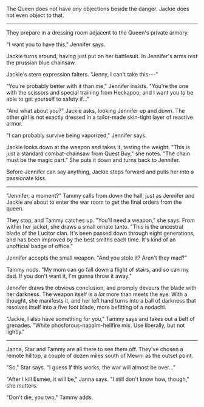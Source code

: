 The Queen does not have _any_ objections beside the danger.
Jackie does not even object to that.

----

They prepare in a dressing room adjacent to the Queen's private armory.

"I want you to have this," Jennifer says.

Jackie turns around, having just put on her battlesuit. In Jennifer's arms
rest the prussian blue chainsaw.

Jackie's stern expression falters. "Jenny, I can't take this---"

"You're probably better with it than me," Jennifer insists. "You're the one with
the scissors and special training from Heckapoo; and I want you to be able to get yourself
to safety if..."

"And what about you?" Jackie asks, looking Jennifer up and down. The other girl is not exactly dressed
in a tailor-made skin-tight layer of reactive armor.

"I can probably survive being vaporized," Jennifer says.

Jackie looks down at the weapon and takes it, testing the weight. "This is just a standard combat-chainsaw
from Quest Buy," she notes. "The chain must be the magic part." She puts it down and turns back to Jennifer.

Before Jennifer can say anything, Jackie steps forward and pulls her into a passionate kiss.

----

"Jennifer, a moment?" Tammy calls from down the hall, just as Jennifer and Jackie are about to enter
the war room to get the final orders from the queen.

They stop, and Tammy catches up. "You'll need a weapon," she says. From within her jacket, she
draws a small ornate tanto. "This is the ancestral blade of the Lucitor clan. It's been passed down
through eight generations, and has been improved by the best smiths each time. It's kind of an
unofficial badge of office."

Jennifer accepts the small weapon. "And you stole it? Aren't they mad?"

Tammy nods. "My mom can go fall down a flight of stairs, and so can my dad. If you don't want it,
I'm gonna throw it away."

Jennifer draws the obvious conclusion, and promply devours the blade with her darkness. The weapon
itself is a _lot_ more than meets the eye. With a thought, she manifests it, and her left hand turns
into a ball of darkness that resolves itself into a five foot blade, more befitting of a nodachi.

"Jackie, I also have something for you," Tammy says and takes out a belt of grenades. "White
phosforous-napalm-hellfire mix. Use liberally, but not lightly."

----

Janna, Star and Tammy are all there to see them off. They've chosen a remote hilltop, a couple of
dozen miles south of Mewni as the outset point.

"So," Star says. "I guess if this works, the war will almost be over..."

"After I kill Esmée, it will be," Janna says. "I still don't know how, though," she mutters.

"Don't die, you two," Tammy adds.
